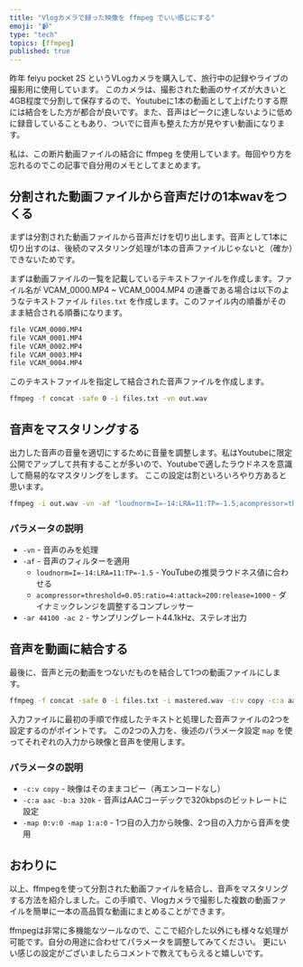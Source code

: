 ```yaml
---
title: "Vlogカメラで録った映像を ffmpeg でいい感じにする"
emoji: "📹"
type: "tech"
topics: [ffmpeg]
published: true
---
```


昨年 feiyu pocket 2S というVLogカメラを購入して、旅行中の記録やライブの撮影用に使用しています。
このカメラは、撮影された動画のサイズが大きいと4GB程度で分割して保存するので、Youtubeに1本の動画として上げたりする際には結合をした方が都合が良いです。また、音声はピークに達しないように低めに録音していることもあり、ついでに音声も整えた方が見やすい動画になります。

私は、この断片動画ファイルの結合に ffmpeg を使用しています。毎回やり方を忘れるのでこの記事で自分用のメモとしてまとめます。

## 分割された動画ファイルから音声だけの1本wavをつくる
まずは分割された動画ファイルから音声だけを切り出します。音声として1本に切り出すのは、後続のマスタリング処理が1本の音声ファイルじゃないと（確か）できないためです。

まずは動画ファイルの一覧を記載しているテキストファイルを作成します。ファイル名が VCAM_0000.MP4 ~ VCAM_0004.MP4 の連番である場合は以下のようなテキストファイル `files.txt` を作成します。このファイル内の順番がそのまま結合される順番になります。

```txt
file VCAM_0000.MP4
file VCAM_0001.MP4
file VCAM_0002.MP4
file VCAM_0003.MP4
file VCAM_0004.MP4
```

このテキストファイルを指定して結合された音声ファイルを作成します。

```sh
ffmpeg -f concat -safe 0 -i files.txt -vn out.wav
```

## 音声をマスタリングする
出力した音声の音量を適切にするために音量を調整します。私はYoutubeに限定公開でアップして共有することが多いので、Youtubeで適したラウドネスを意識して簡易的なマスタリングをします。
ここの設定は割といろいろやり方あると思います。

```sh
ffmpeg -i out.wav -vn -af "loudnorm=I=-14:LRA=11:TP=-1.5,acompressor=threshold=0.05:ratio=4:attack=200:release=1000" -ar 44100 -ac 2 mastered.wav
```

### パラメータの説明
- `-vn` - 音声のみを処理
- `-af` - 音声のフィルターを適用
  - `loudnorm=I=-14:LRA=11:TP=-1.5` - YouTubeの推奨ラウドネス値に合わせる
  - `acompressor=threshold=0.05:ratio=4:attack=200:release=1000` - ダイナミックレンジを調整するコンプレッサー
- `-ar 44100 -ac 2` - サンプリングレート44.1kHz、ステレオ出力

## 音声を動画に結合する
最後に、音声と元の動画をつないだものを結合して1つの動画ファイルにします。


```sh
ffmpeg -f concat -safe 0 -i files.txt -i mastered.wav -c:v copy -c:a aac -b:a 320k -map 0:v:0 -map 1:a:0 output.mp4
```

入力ファイルに最初の手順で作成したテキストと処理した音声ファイルの2つを設定するのがポイントです。
この2つの入力を、後述のパラメータ設定 `map` を使ってそれぞれの入力から映像と音声を使用します。

### パラメータの説明
- `-c:v copy` - 映像はそのままコピー（再エンコードなし）
- `-c:a aac -b:a 320k` - 音声はAACコーデックで320kbpsのビットレートに設定
- `-map 0:v:0 -map 1:a:0` - 1つ目の入力から映像、2つ目の入力から音声を使用

## おわりに

以上、ffmpegを使って分割された動画ファイルを結合し、音声をマスタリングする方法を紹介しました。この手順で、Vlogカメラで撮影した複数の動画ファイルを簡単に一本の高品質な動画にまとめることができます。

ffmpegは非常に多機能なツールなので、ここで紹介した以外にも様々な処理が可能です。自分の用途に合わせてパラメータを調整してみてください。
更にいい感じの設定がございましたらコメントで教えてもらえると嬉しいです。